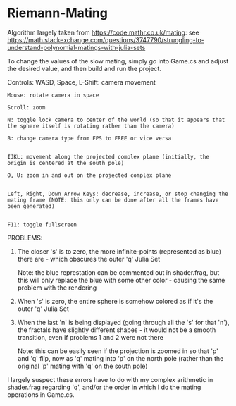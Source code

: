# Riemann-Mating

Algorithm largely taken from https://code.mathr.co.uk/mating: see https://math.stackexchange.com/questions/3747790/struggling-to-understand-polynomial-matings-with-julia-sets

To change the values of the slow mating, simply go into Game.cs and adjust the desired value, and then build and run the project.

Controls:
        WASD, Space, L-Shift: camera movement
  
	Mouse: rotate camera in space
  
	Scroll: zoom
  
	N: toggle lock camera to center of the world (so that it appears that the sphere itself is rotating rather than the camera)
  
	B: change camera type from FPS to FREE or vice versa
  
     
	IJKL: movement along the projected complex plane (initially, the origin is centered at the south pole)
  
	O, U: zoom in and out on the projected complex plane
  
   
	Left, Right, Down Arrow Keys: decrease, increase, or stop changing the mating frame (NOTE: this only can be done after all the frames have been generated)
  
  
	F11: toggle fullscreen
  


PROBLEMS:
  1. The closer 's' is to zero, the more infinite-points (represented as blue) there are - which obscures the outer 'q' Julia Set
  
     Note: the blue represtation can be commented out in shader.frag, but this will only replace the blue with some other color - causing the same problem with the rendering
  2. When 's' is zero, the entire sphere is somehow colored as if it's the outer 'q' Julia Set
  3. When the last 'n' is being displayed (going through all the 's' for that 'n'), the fractals have slightly different shapes - it would not be a smooth transition, even if problems 1 and 2 were not there
  
     Note: this can be easily seen if the projection is zoomed in so that 'p' and 'q' flip, now as 'q' mating into 'p' on the north pole (rather than the original 'p' mating with 'q' on the south pole)


I largely suspect these errors have to do with my complex arithmetic in shader.frag regarding 'q', and/or the order in which I do the mating operations in Game.cs.
